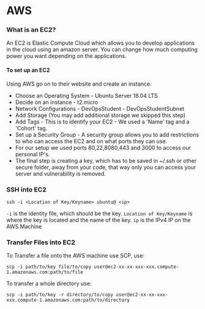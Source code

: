 # AWS


### What is an EC2?
An EC2 is Elastic Compute Cloud which allows you to develop applications in the cloud using an amazon server. You can change how much computing power you want depending on the applications.

#### To set up an EC2
Using AWS go on to their website and create an instance.
- Choose an Operating System - Ubuntu Server 18.04 LTS
- Decide on an instance - t2.micro
- Network Configurations - DevOpsStudent - DevOpsStudentSubnet
- Add Storage (You may add additional storage we skipped this step)
- Add Tags - This is to identify your EC2 - We used a 'Name' tag and a 'Cohort' tag.
- Set up a Security Group - A security group allows you to add restrictions to who can access the EC2 and on what ports they can use.  
 - For our setup we used ports 80,22,8080,443 and 3000 to access our personal IP's.
- The final step is creating a key, which has to be saved in ~/.ssh or other secure folder, away from your code, that way only you can access your server and vulnerability is removed.

### SSH into EC2
```
ssh -i <Location of Key/Keyname> ubuntu@ <ip>

```
`-i`  is the identity file, which should be the key.
`Location of Key/Keyname` is where the key is located and the name of the key.
`ip` is the IPv4 IP on the AWS Machine

### Transfer Files into EC2

To Transfer a file onto the AWS machine use SCP, use:

```
scp -i path/to/key file/to/copy user@ec2-xx-xx-xxx-xxx.compute-1.amazonaws.com:path/to/file

```

To transfer a whole directory use:

```
scp -i path/to/key -r directory/to/copy user@ec2-xx-xx-xxx-xxx.compute-1.amazonaws.com:path/to/directory

```
